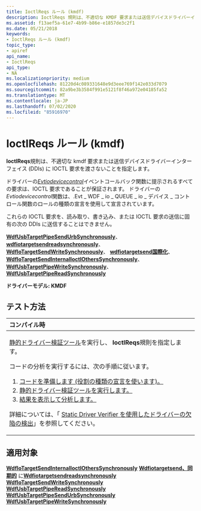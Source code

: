```yaml
---
title: IoctlReqs ルール (kmdf)
description: IoctlReqs 規則は、不適切な KMDF 要求または送信デバイスドライバーインターフェイス (DDIs) に IOCTL 要求を渡さないことを指定します。
ms.assetid: f13aef5a-61e7-4b99-b86e-e1857de3c2f1
ms.date: 05/21/2018
keywords:
- IoctlReqs ルール (kmdf)
topic_type:
- apiref
api_name:
- IoctlReqs
api_type:
- NA
ms.localizationpriority: medium
ms.openlocfilehash: 81220d4c089331648e9d3eee769f142e033d7079
ms.sourcegitcommit: 82a9be3b3584f991e5121f8f46a972e04185fa52
ms.translationtype: MT
ms.contentlocale: ja-JP
ms.lasthandoff: 07/02/2020
ms.locfileid: "85916970"
---
```

# <a name="ioctlreqs-rule-kmdf"></a>IoctlReqs ルール (kmdf)


**IoctlReqs**規則は、不適切な kmdf 要求または送信デバイスドライバーインターフェイス (DDIs) に IOCTL 要求を渡さないことを指定します。

ドライバーの[*Evtiodevicecontrol*](https://docs.microsoft.com/windows-hardware/drivers/ddi/wdfio/nc-wdfio-evt_wdf_io_queue_io_device_control)イベントコールバック関数に提示されるすべての要求は、IOCTL 要求であることが保証されます。 ドライバーの*Evtiodevicecontrol*関数は、.Evt \_ WDF \_ io \_ QUEUE \_ io \_ デバイス \_ コントロール関数のロールの種類の宣言を使用して宣言されています。

これらの IOCTL 要求を、読み取り、書き込み、または IOCTL 要求の送信に固有の次の DDIs に送信することはできません。

[**WdfUsbTargetPipeSendUrbSynchronously**](https://docs.microsoft.com/windows-hardware/drivers/ddi/wdfusb/nf-wdfusb-wdfusbtargetpipesendurbsynchronously)、 [**wdfiotargetsendreadsynchronously**](https://docs.microsoft.com/windows-hardware/drivers/ddi/wdfiotarget/nf-wdfiotarget-wdfiotargetsendreadsynchronously)、 [**WdfIoTargetSendWriteSynchronously**](https://docs.microsoft.com/windows-hardware/drivers/ddi/wdfiotarget/nf-wdfiotarget-wdfiotargetsendwritesynchronously)、 [**wdfiotargetsend国際化**](https://docs.microsoft.com/windows-hardware/drivers/ddi/wdfiotarget/nf-wdfiotarget-wdfiotargetsendinternalioctlsynchronously)、 [**WdfIoTargetSendInternalIoctlOthersSynchronously**](https://docs.microsoft.com/windows-hardware/drivers/ddi/wdfiotarget/nf-wdfiotarget-wdfiotargetsendinternalioctlotherssynchronously)、 [**WdfUsbTargetPipeWriteSynchronously**](https://docs.microsoft.com/windows-hardware/drivers/ddi/wdfusb/nf-wdfusb-wdfusbtargetpipewritesynchronously)、 [**WdfUsbTargetPipeReadSynchronously**](https://docs.microsoft.com/windows-hardware/drivers/ddi/wdfusb/nf-wdfusb-wdfusbtargetpipereadsynchronously)

**ドライバーモデル: KMDF**

<a name="how-to-test"></a>テスト方法
-----------

<table>
<colgroup>
<col width="100%" />
</colgroup>
<thead>
<tr class="header">
<th align="left">コンパイル時</th>
</tr>
</thead>
<tbody>
<tr class="odd">
<td align="left"><p><a href="https://docs.microsoft.com/windows-hardware/drivers/devtest/static-driver-verifier" data-raw-source="[Static Driver Verifier](https://docs.microsoft.com/windows-hardware/drivers/devtest/static-driver-verifier)">静的ドライバー検証ツール</a>を実行し、 <strong>IoctlReqs</strong>規則を指定します。</p>
コードの分析を実行するには、次の手順に従います。
<ol>
<li><a href="https://docs.microsoft.com/windows-hardware/drivers/devtest/using-static-driver-verifier-to-find-defects-in-drivers#preparing-your-source-code" data-raw-source="[Prepare your code (use role type declarations).](https://docs.microsoft.com/windows-hardware/drivers/devtest/using-static-driver-verifier-to-find-defects-in-drivers#preparing-your-source-code)">コードを準備します (役割の種類の宣言を使います)。</a></li>
<li><a href="https://docs.microsoft.com/windows-hardware/drivers/devtest/using-static-driver-verifier-to-find-defects-in-drivers#running-static-driver-verifier" data-raw-source="[Run Static Driver Verifier.](https://docs.microsoft.com/windows-hardware/drivers/devtest/using-static-driver-verifier-to-find-defects-in-drivers#running-static-driver-verifier)">静的ドライバー検証ツールを実行します。</a></li>
<li><a href="https://docs.microsoft.com/windows-hardware/drivers/devtest/using-static-driver-verifier-to-find-defects-in-drivers#viewing-and-analyzing-the-results" data-raw-source="[View and analyze the results.](https://docs.microsoft.com/windows-hardware/drivers/devtest/using-static-driver-verifier-to-find-defects-in-drivers#viewing-and-analyzing-the-results)">結果を表示して分析します。</a></li>
</ol>
<p>詳細については、「 <a href="https://docs.microsoft.com/windows-hardware/drivers/devtest/using-static-driver-verifier-to-find-defects-in-drivers" data-raw-source="[Using Static Driver Verifier to Find Defects in Drivers](https://docs.microsoft.com/windows-hardware/drivers/devtest/using-static-driver-verifier-to-find-defects-in-drivers)">Static Driver Verifier を使用したドライバーの欠陥の検出</a>」を参照してください。</p></td>
</tr>
</tbody>
</table>

<a name="applies-to"></a>適用対象
----------

[**WdfIoTargetSendInternalIoctlOthersSynchronously**](https://docs.microsoft.com/windows-hardware/drivers/ddi/wdfiotarget/nf-wdfiotarget-wdfiotargetsendinternalioctlotherssynchronously) 
[**Wdfiotargetsend、同期的**](https://docs.microsoft.com/windows-hardware/drivers/ddi/wdfiotarget/nf-wdfiotarget-wdfiotargetsendinternalioctlsynchronously) 
 に[**Wdfiotargetsendreadsynchronously**](https://docs.microsoft.com/windows-hardware/drivers/ddi/wdfiotarget/nf-wdfiotarget-wdfiotargetsendreadsynchronously) 
[**WdfIoTargetSendWriteSynchronously**](https://docs.microsoft.com/windows-hardware/drivers/ddi/wdfiotarget/nf-wdfiotarget-wdfiotargetsendwritesynchronously) 
[**WdfUsbTargetPipeReadSynchronously**](https://docs.microsoft.com/windows-hardware/drivers/ddi/wdfusb/nf-wdfusb-wdfusbtargetpipereadsynchronously) 
[**WdfUsbTargetPipeSendUrbSynchronously**](https://docs.microsoft.com/windows-hardware/drivers/ddi/wdfusb/nf-wdfusb-wdfusbtargetpipesendurbsynchronously) 
[**WdfUsbTargetPipeWriteSynchronously**](https://docs.microsoft.com/windows-hardware/drivers/ddi/wdfusb/nf-wdfusb-wdfusbtargetpipewritesynchronously)








